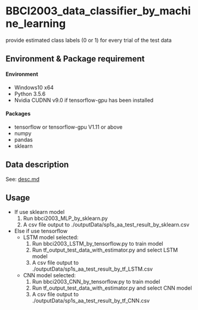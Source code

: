 
# BBCI2003_data_classifier_by_machine_learning

provide estimated class labels (0 or 1) for every trial of the test data

## Environment & Package requirement

#### Environment

* Windows10 x64
* Python 3.5.6
* Nvidia CUDNN v9.0 if tensorflow-gpu has been installed

#### Packages

* tensorflow or tensorflow-gpu V1.11 or above
* numpy
* pandas
* sklearn

## Data description

See: [desc.md](./inputData/desc.md)

## Usage

* If use sklearn model
  1. Run bbci2003_MLP_by_sklearn.py
  2. A csv file output to ./outputData/sp1s_aa_test_result_by_sklearn.csv
* Else if use tensorflow
  * LSTM model selected:
      1. Run bbci2003_LSTM_by_tensorflow.py to train model
      2. Run tf_output_test_data_with_estimator.py and select LSTM model
      3. A csv file output to ./outputData/sp1s_aa_test_result_by_tf_LSTM.csv
  * CNN model selected:
      1. Run bbci2003_CNN_by_tensorflow.py to train model
      2. Run tf_output_test_data_with_estimator.py and select CNN model
      3. A csv file output to ./outputData/sp1s_aa_test_result_by_tf_CNN.csv
